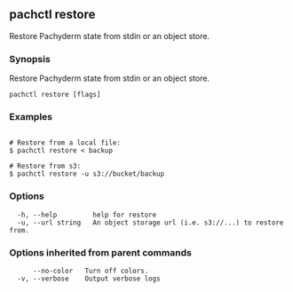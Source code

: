 ## pachctl restore

Restore Pachyderm state from stdin or an object store.

### Synopsis

Restore Pachyderm state from stdin or an object store.

```
pachctl restore [flags]
```

### Examples

```

# Restore from a local file:
$ pachctl restore < backup

# Restore from s3:
$ pachctl restore -u s3://bucket/backup
```

### Options

```
  -h, --help         help for restore
  -u, --url string   An object storage url (i.e. s3://...) to restore from.
```

### Options inherited from parent commands

```
      --no-color   Turn off colors.
  -v, --verbose    Output verbose logs
```

